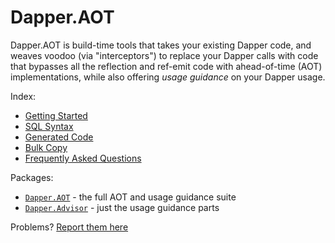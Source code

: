 # Dapper.AOT

Dapper.AOT is build-time tools that takes your existing Dapper code, and weaves voodoo (via "interceptors") to replace your Dapper calls with
code that bypasses all the reflection and ref-emit code with ahead-of-time (AOT) implementations, while also offering *usage guidance* on your Dapper usage.

Index:

- [Getting Started](/gettingstarted)
- [SQL Syntax](/sqlsyntax)
- [Generated Code](/generatedcode)
- [Bulk Copy](/bulkcopy)
- [Frequently Asked Questions](/faq)

Packages:

- [`Dapper.AOT`](https://www.nuget.org/packages/Dapper.AOT) - the full AOT and usage guidance suite
- [`Dapper.Advisor`](https://www.nuget.org/packages/Dapper.Advisor) - just the usage guidance parts

Problems? [Report them here](https://github.com/DapperLib/DapperAOT/issues)
